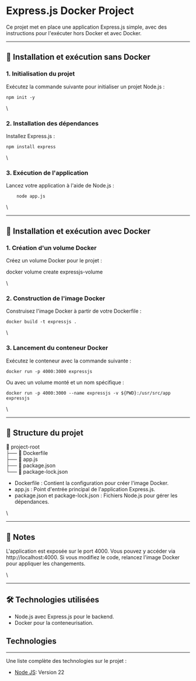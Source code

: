 # Express.js Docker Project

Ce projet met en place une application Express.js simple, avec des instructions pour l'exécuter hors Docker et avec Docker.

---

## 🚀 Installation et exécution sans Docker

### 1. **Initialisation du projet**  

Exécutez la commande suivante pour initialiser un projet Node.js :
```
npm init -y
```
\

### 2. Installation des dépendances

Installez Express.js :

```
npm install express
```
\

### 3. Exécution de l'application

Lancez votre application à l'aide de Node.js :

        node app.js

\

---

## 🐳 Installation et exécution avec Docker

### 1. Création d'un volume Docker

Créez un volume Docker pour le projet :

docker volume create expressjs-volume

\

### 2. Construction de l'image Docker

Construisez l'image Docker à partir de votre Dockerfile :
```
docker build -t expressjs .
```
\

### 3. Lancement du conteneur Docker

Exécutez le conteneur avec la commande suivante :
```
docker run -p 4000:3000 expressjs
```
Ou avec un volume monté et un nom spécifique :
```
docker run -p 4000:3000 --name expressjs -v ${PWD}:/usr/src/app expressjs
```
\

---

## 📂 Structure du projet

📁 project-root \
├── 📄 Dockerfile \
├── 📄 app.js \
├── 📄 package.json \
└── 📄 package-lock.json

- Dockerfile : Contient la configuration pour créer l'image Docker.
- app.js : Point d'entrée principal de l'application Express.js.
- package.json et package-lock.json : Fichiers Node.js pour gérer les dépendances.

\

---

## 📌 Notes

L'application est exposée sur le port 4000. Vous pouvez y accéder via http://localhost:4000.
Si vous modifiez le code, relancez l'image Docker pour appliquer les changements.

\

---

## 🛠 Technologies utilisées

- Node.js avec Express.js pour le backend.
- Docker pour la conteneurisation.

## Technologies
***
Une liste complète des technologies sur le projet :
* [Node JS](https://nodejs.org/en/download/package-manager): Version 22
